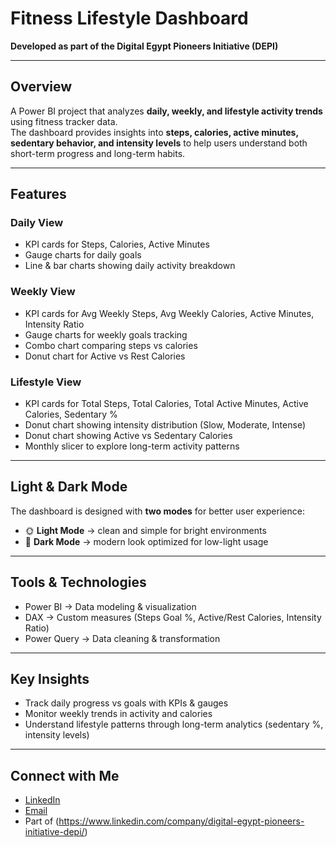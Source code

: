 # Fitness Lifestyle Dashboard

**Developed as part of the Digital Egypt Pioneers Initiative (DEPI)**  

---

## Overview
A Power BI project that analyzes **daily, weekly, and lifestyle activity trends** using fitness tracker data.  
The dashboard provides insights into **steps, calories, active minutes, sedentary behavior, and intensity levels** to help users understand both short-term progress and long-term habits.

---

## Features

### Daily View
- KPI cards for Steps, Calories, Active Minutes
- Gauge charts for daily goals
- Line & bar charts showing daily activity breakdown

### Weekly View
- KPI cards for Avg Weekly Steps, Avg Weekly Calories, Active Minutes, Intensity Ratio
- Gauge charts for weekly goals tracking
- Combo chart comparing steps vs calories
- Donut chart for Active vs Rest Calories

### Lifestyle View
- KPI cards for Total Steps, Total Calories, Total Active Minutes, Active Calories, Sedentary %
- Donut chart showing intensity distribution (Slow, Moderate, Intense)
- Donut chart showing Active vs Sedentary Calories
- Monthly slicer to explore long-term activity patterns

---

## Light & Dark Mode
The dashboard is designed with **two modes** for better user experience:  
- 🌞 **Light Mode** → clean and simple for bright environments  
- 🌙 **Dark Mode** → modern look optimized for low-light usage  

---

## Tools & Technologies
- Power BI → Data modeling & visualization  
- DAX → Custom measures (Steps Goal %, Active/Rest Calories, Intensity Ratio)  
- Power Query → Data cleaning & transformation  

---

## Key Insights
- Track daily progress vs goals with KPIs & gauges  
- Monitor weekly trends in activity and calories  
- Understand lifestyle patterns through long-term analytics (sedentary %, intensity levels)  

---

## Connect with Me
- [LinkedIn](www.linkedin.com/in/mohammad-al-mukadam)  
- [Email](mohammad.almukadam@gmail.com)
- Part of (https://www.linkedin.com/company/digital-egypt-pioneers-initiative-depi/) 
